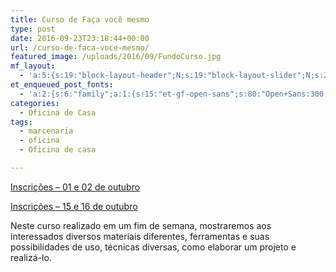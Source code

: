 ```yaml
---
title: Curso de Faça você mesmo
type: post
date: 2016-09-23T23:18:44+00:00
url: /curso-de-faca-voce-mesmo/
featured_image: /uploads/2016/09/FundoCurso.jpg
mf_layout:
  - 'a:5:{s:19:"block-layout-header";N;s:19:"block-layout-slider";N;s:22:"block-layout-structure";s:10:"full-width";s:25:"block-layout-left_sidebar";s:18:"users-page-sidebar";s:26:"block-layout-right_sidebar";s:18:"users-page-sidebar";}'
et_enqueued_post_fonts:
  - 'a:2:{s:6:"family";a:1:{s:15:"et-gf-open-sans";s:80:"Open+Sans:300,300italic,regular,italic,600,600italic,700,700italic,800,800italic";}s:6:"subset";a:2:{i:0;s:5:"latin";i:1;s:9:"latin-ext";}}'
categories:
  - Oficina de Casa
tags:
  - marcenaria
  - oficina
  - Oficina de casa

---
```

<a href="http://even.tc/curso-oficina-de-casa" target="_blank">Inscrições &#8211; 01 e 02 de outubro</a>

<a href="http://even.tc/curso-oficina-de-casa-b" target="_blank">Inscrições &#8211; 15 e 16 de outubro</a>

Neste curso realizado em um fim de semana, mostraremos aos interessados diversos materiais diferentes, ferramentas e suas possibilidades de uso, técnicas diversas, como elaborar um projeto e realizá-lo.